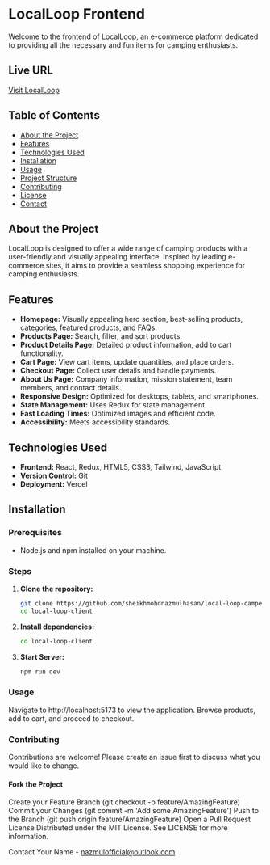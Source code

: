 # LocalLoop Frontend

Welcome to the frontend of LocalLoop, an e-commerce platform dedicated to providing all the necessary and fun items for camping enthusiasts.

## Live URL
[Visit LocalLoop](https://example.com)

## Table of Contents
- [About the Project](#about-the-project)
- [Features](#features)
- [Technologies Used](#technologies-used)
- [Installation](#installation)
- [Usage](#usage)
- [Project Structure](#project-structure)
- [Contributing](#contributing)
- [License](#license)
- [Contact](#contact)

## About the Project
LocalLoop is designed to offer a wide range of camping products with a user-friendly and visually appealing interface. Inspired by leading e-commerce sites, it aims to provide a seamless shopping experience for camping enthusiasts.

## Features
- **Homepage:** Visually appealing hero section, best-selling products, categories, featured products, and FAQs.
- **Products Page:** Search, filter, and sort products.
- **Product Details Page:** Detailed product information, add to cart functionality.
- **Cart Page:** View cart items, update quantities, and place orders.
- **Checkout Page:** Collect user details and handle payments.
- **About Us Page:** Company information, mission statement, team members, and contact details.
- **Responsive Design:** Optimized for desktops, tablets, and smartphones.
- **State Management:** Uses Redux for state management.
- **Fast Loading Times:** Optimized images and efficient code.
- **Accessibility:** Meets accessibility standards.

## Technologies Used
- **Frontend:** React, Redux, HTML5, CSS3, Tailwind, JavaScript
- **Version Control:** Git
- **Deployment:** Vercel

## Installation

### Prerequisites
- Node.js and npm installed on your machine.

### Steps
1. **Clone the repository:**
   ```bash
   git clone https://github.com/sheikhmohdnazmulhasan/local-loop-campers-shop-client.git
   cd local-loop-client

2. **Install dependencies:**
   ```bash
   cd local-loop-client

2. **Start Server:**
   ```bash
   npm run dev


### Usage
Navigate to http://localhost:5173 to view the application.
Browse products, add to cart, and proceed to checkout.


### Contributing
Contributions are welcome! Please create an issue first to discuss what you would like to change.

#### Fork the Project
Create your Feature Branch (git checkout -b feature/AmazingFeature)
Commit your Changes (git commit -m 'Add some AmazingFeature')
Push to the Branch (git push origin feature/AmazingFeature)
Open a Pull Request
License
Distributed under the MIT License. See LICENSE for more information.

Contact
Your Name - nazmulofficial@outlook.com
